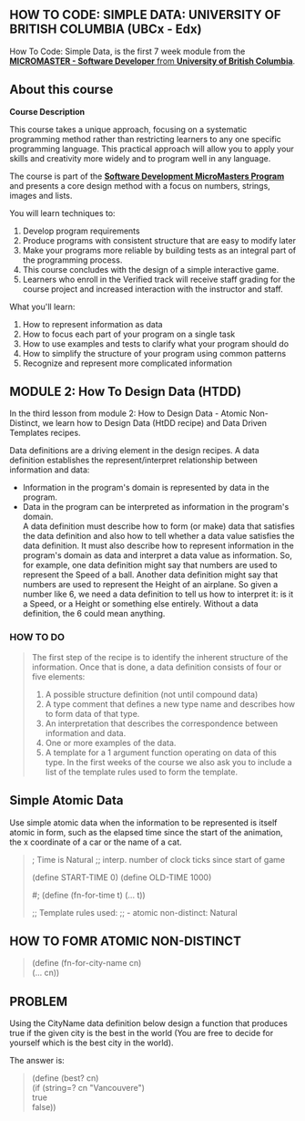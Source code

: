 ## HOW TO CODE: SIMPLE DATA: UNIVERSITY OF BRITISH COLUMBIA (UBCx - Edx)

How To Code: Simple Data, is the first 7 week module from the  [**MICROMASTER - Software Developer** from **University of British Columbia**](https://www.edx.org/course/how-code-simple-data-ubcx-htc1x).

## About this course 

**Course Description**

This course takes a unique approach, focusing on a systematic programming method rather than restricting learners to any one specific programming language. This practical approach will allow you to apply your skills and creativity more widely and to program well in any language.

The course is part of the [**Software Development MicroMasters Program**](https://www.edx.org/micromasters/software-development) and presents a core design method with a focus on numbers, strings, images and lists.

You will learn techniques to:

1. Develop program requirements
2. Produce programs with consistent structure that are easy to modify later
3. Make your programs more reliable by building tests as an integral part of the programming process.
4. This course concludes with the design of a simple interactive game.
5. Learners who enroll in the Verified track will receive staff grading for the course project and increased interaction with the instructor and staff.

What you'll learn:
1. How to represent information as data
2. How to focus each part of your program on a single task
3. How to use examples and tests to clarify what your program should do
4. How to simplify the structure of your program using common patterns
5. Recognize and represent more complicated information

## MODULE 2: How To Design Data (HTDD)

In the third lesson from module 2: How to Design Data - Atomic Non-Distinct, we learn how to Design Data (HtDD recipe) and Data Driven Templates recipes.
 
Data definitions are a driving element in the design recipes.
A data definition establishes the represent/interpret relationship between information and data:
- Information in the program's domain is represented by data in the program.
- Data in the program can be interpreted as information in the program's domain.<br>
A data definition must describe how to form (or make) data that satisfies the data definition and also how to tell whether a data value satisfies the data definition. It must also describe how to represent information in the program's domain as data and interpret a data value as information.
So, for example, one data definition might say that numbers are used to represent the Speed of a ball. Another data definition might say that numbers are used to represent the Height of an airplane. So given a number like 6, we need a data definition to tell us how to interpret it: is it a Speed, or a Height or something else entirely. Without a data definition, the 6 could mean anything.

### HOW TO DO

> The first step of the recipe is to identify the inherent structure of the information.
> Once that is done, a data definition consists of four or five elements:
> 1. A possible structure definition (not until compound data)
> 2. A type comment that defines a new type name and describes how to form data of that type.
> 3. An interpretation that describes the correspondence between information and data.
> 4. One or more examples of the data.
> 5. A template for a 1 argument function operating on data of this type.
> In the first weeks of the course we also ask you to include a list of the template rules used to form the template.

## Simple Atomic Data

Use simple atomic data when the information to be represented is itself atomic in form, such as the elapsed time since the start of the animation, the x coordinate of a car or the name of a cat.

> ; Time is Natural
> ;; interp. number of clock ticks since start of game
> 
> (define START-TIME 0)
> (define OLD-TIME 1000)
> 
> #;
> (define (fn-for-time t)
>   (... t))
> 
> ;; Template rules used:
> ;;  - atomic non-distinct: Natural
> 

## HOW TO FOMR ATOMIC NON-DISTINCT

> (define (fn-for-city-name cn)<br>
>    (... cn))<br>
>    

## PROBLEM

Using the CityName data definition below design a function that produces true if the given city is the best in the world (You are free to decide for yourself which is the best city in the world).

The answer is:

> (define (best? cn) <br>
>   (if (string=? cn "Vancouvere")<br>
>       true<br>
>       false))<br>
